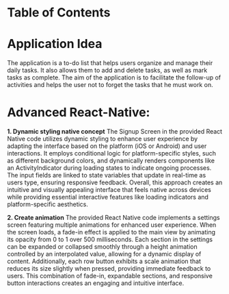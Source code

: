 
# Table of Contents



# Application Idea

The application is a to-do list that helps users organize and manage their daily tasks. It
also allows them to add and delete tasks, as well as mark tasks as complete. The aim
of the application is to facilitate the follow-up of activities and helps the user not to
forget the tasks that he must work on.

# Advanced React-Native:

**1. Dynamic styling native concept**
The Signup Screen in the provided React Native code utilizes dynamic styling to
enhance user experience by adapting the interface based on the platform (iOS or
Android) and user interactions. It employs conditional logic for platform-specific
styles, such as different background colors, and dynamically renders components like
an ActivityIndicator during loading states to indicate ongoing processes. The input
fields are linked to state variables that update in real-time as users type, ensuring
responsive feedback. Overall, this approach creates an intuitive and visually appealing
interface that feels native across devices while providing essential interactive features
like loading indicators and platform-specific aesthetics.


**2. Create animation**
The provided React Native code implements a settings screen featuring multiple
animations for enhanced user experience. When the screen loads, a fade-in effect is
applied to the main view by animating its opacity from 0 to 1 over 500 milliseconds.
Each section in the settings can be expanded or collapsed smoothly through a height
animation controlled by an interpolated value, allowing for a dynamic display of
content. Additionally, each row button exhibits a scale animation that reduces its size
slightly when pressed, providing immediate feedback to users. This combination of
fade-in, expandable sections, and responsive button interactions creates an engaging
and intuitive interface.
